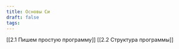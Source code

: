 ```yaml
---
title: Основы Си
draft: false
tags:
---
```

[[2.1 Пишем простую программу]]
[[2.2 Структура программы]]
